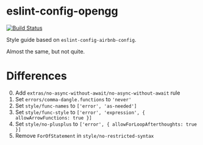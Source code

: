 # eslint-config-opengg
[![Build Status](https://travis-ci.org/OpenGG/eslint-config-opengg.svg?branch=master)](https://travis-ci.org/OpenGG/eslint-config-opengg)

Style guide based on `eslint-config-airbnb-config`.

Almost the same, but not quite.

# Differences

0. Add `extras/no-async-without-await/no-async-without-await` rule
0. Set `errors/comma-dangle.functions` to `'never'`
0. Set `style/func-names` to `['error', 'as-needed']`
0. Set `style/func-style` to `['error', 'expression', { allowArrowFunctions: true }]`
0. Set `style/no-plusplus` to `['error', { allowForLoopAfterthoughts: true }]`
0. Remove `ForOfStatement` in `style/no-restricted-syntax`
